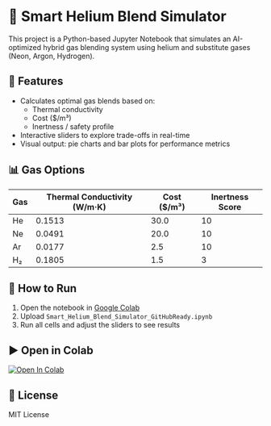 # 🔁 Smart Helium Blend Simulator

This project is a Python-based Jupyter Notebook that simulates an AI-optimized hybrid gas blending system using helium and substitute gases (Neon, Argon, Hydrogen).

## 🚀 Features
- Calculates optimal gas blends based on:
  - Thermal conductivity
  - Cost ($/m³)
  - Inertness / safety profile
- Interactive sliders to explore trade-offs in real-time
- Visual output: pie charts and bar plots for performance metrics

## 📊 Gas Options
| Gas  | Thermal Conductivity (W/m·K) | Cost ($/m³) | Inertness Score |
|------|-------------------------------|-------------|------------------|
| He   | 0.1513                        | 30.0        | 10               |
| Ne   | 0.0491                        | 20.0        | 10               |
| Ar   | 0.0177                        | 2.5         | 10               |
| H₂   | 0.1805                        | 1.5         | 3                |

## 📓 How to Run
1. Open the notebook in [Google Colab](https://colab.research.google.com/)
2. Upload `Smart_Helium_Blend_Simulator_GitHubReady.ipynb`
3. Run all cells and adjust the sliders to see results

## ▶️ Open in Colab
[![Open In Colab](https://colab.research.google.com/assets/colab-badge.svg)](https://colab.research.google.com/github/YOUR_USERNAME/helium-blend-simulator/blob/main/Smart_Helium_Blend_Simulator_GitHubReady.ipynb)

## 🧪 License
MIT License
